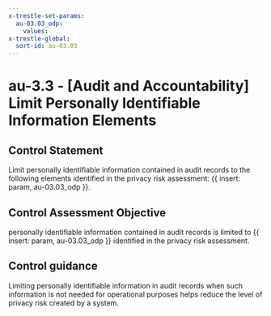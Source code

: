```yaml
---
x-trestle-set-params:
  au-03.03_odp:
    values:
x-trestle-global:
  sort-id: au-03.03
---
```


# au-3.3 - \[Audit and Accountability\] Limit Personally Identifiable Information Elements

## Control Statement

Limit personally identifiable information contained in audit records to the following elements identified in the privacy risk assessment: {{ insert: param, au-03.03_odp }}.

## Control Assessment Objective

personally identifiable information contained in audit records is limited to {{ insert: param, au-03.03_odp }} identified in the privacy risk assessment.

## Control guidance

Limiting personally identifiable information in audit records when such information is not needed for operational purposes helps reduce the level of privacy risk created by a system.
